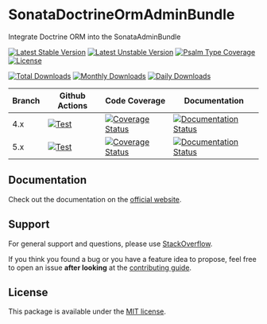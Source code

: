 <!--
DO NOT EDIT THIS FILE!

It's auto-generated by sonata-project/dev-kit package.
-->

# SonataDoctrineOrmAdminBundle

Integrate Doctrine ORM into the SonataAdminBundle

[![Latest Stable Version](https://poser.pugx.org/sonata-project/doctrine-orm-admin-bundle/v/stable)](https://packagist.org/packages/sonata-project/doctrine-orm-admin-bundle)
[![Latest Unstable Version](https://poser.pugx.org/sonata-project/doctrine-orm-admin-bundle/v/unstable)](https://packagist.org/packages/sonata-project/doctrine-orm-admin-bundle)
[![Psalm Type Coverage][shepherd_stable_badge]][shepherd_stable_link]
[![License](https://poser.pugx.org/sonata-project/doctrine-orm-admin-bundle/license)](https://packagist.org/packages/sonata-project/doctrine-orm-admin-bundle)

[![Total Downloads](https://poser.pugx.org/sonata-project/doctrine-orm-admin-bundle/downloads)](https://packagist.org/packages/sonata-project/doctrine-orm-admin-bundle)
[![Monthly Downloads](https://poser.pugx.org/sonata-project/doctrine-orm-admin-bundle/d/monthly)](https://packagist.org/packages/sonata-project/doctrine-orm-admin-bundle)
[![Daily Downloads](https://poser.pugx.org/sonata-project/doctrine-orm-admin-bundle/d/daily)](https://packagist.org/packages/sonata-project/doctrine-orm-admin-bundle)

Branch | Github Actions | Code Coverage | Documentation |
------ | -------------- | ------------- | ------------- |
4.x    | [![Test][test_stable_badge]][test_stable_link]     | [![Coverage Status][coverage_stable_badge]][coverage_stable_link]     | [![Documentation Status][documentation_stable_badge]][documentation_stable_link]     |
5.x | [![Test][test_unstable_badge]][test_unstable_link] | [![Coverage Status][coverage_unstable_badge]][coverage_unstable_link] | [![Documentation Status][documentation_unstable_badge]][documentation_unstable_link] |

## Documentation

Check out the documentation on the [official website](https://docs.sonata-project.org/projects/SonataDoctrineORMAdminBundle).

## Support

For general support and questions, please use [StackOverflow](http://stackoverflow.com/questions/tagged/sonata).

If you think you found a bug or you have a feature idea to propose, feel free to open an issue
**after looking** at the [contributing guide](CONTRIBUTING.md).

## License

This package is available under the [MIT license](LICENSE).

[test_stable_badge]: https://github.com/sonata-project/SonataDoctrineORMAdminBundle/workflows/Test/badge.svg?branch=4.x
[test_stable_link]: https://github.com/sonata-project/SonataDoctrineORMAdminBundle/actions?query=workflow:test+branch:4.x
[test_unstable_badge]: https://github.com/sonata-project/SonataDoctrineORMAdminBundle/workflows/Test/badge.svg?branch=5.x
[test_unstable_link]: https://github.com/sonata-project/SonataDoctrineORMAdminBundle/actions?query=workflow:test+branch:5.x

[coverage_stable_badge]: https://codecov.io/gh/sonata-project/SonataDoctrineORMAdminBundle/branch/4.x/graph/badge.svg
[coverage_stable_link]: https://codecov.io/gh/sonata-project/SonataDoctrineORMAdminBundle/branch/4.x
[coverage_unstable_badge]: https://codecov.io/gh/sonata-project/SonataDoctrineORMAdminBundle/branch/5.x/graph/badge.svg
[coverage_unstable_link]: https://codecov.io/gh/sonata-project/SonataDoctrineORMAdminBundle/branch/5.x
[shepherd_stable_badge]: https://shepherd.dev/github/sonata-project/SonataDoctrineORMAdminBundle/coverage.svg
[shepherd_stable_link]: https://shepherd.dev/github/sonata-project/SonataDoctrineORMAdminBundle

[documentation_stable_badge]: https://readthedocs.org/projects/sonata-project-doctrineormadminbundle/badge/?version=4.x
[documentation_stable_link]: https://docs.sonata-project.org/projects/SonataDoctrineORMAdminBundle/en/4.x/?badge=4.x
[documentation_unstable_badge]: https://readthedocs.org/projects/sonata-project-doctrineormadminbundle/badge/?version=5.x
[documentation_unstable_link]: https://docs.sonata-project.org/projects/SonataDoctrineORMAdminBundle/en/5.x/?badge=5.x
